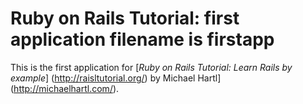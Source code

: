 # Ruby on Rails Tutorial: first application filename is firstapp

This is the first application for [*Ruby on Rails Tutorial: Learn Rails by example*] (http://raisltutorial.org/) by Michael Hartl](http://michaelhartl.com/).
